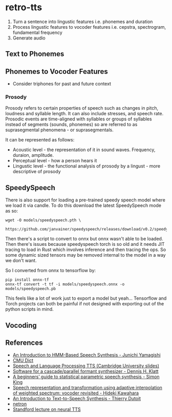 # retro-tts

1. Turn a sentence into lingustic features i.e. phonemes and duration
2. Process lingustic features to vocoder features i.e. cepstra, spectrogram, fundamental frequency
3. Generate audio

## Text to Phonemes

## Phonemes to Vocoder Features

* Consider triphones for past and future context

### Prosody

Prosody refers to certain properties of speech such as changes in pitch,
loudness and syllable length. It can also include stresses, and speech rate.
Prosodic events are time-aligned with syllables or groups of syllables instead
of segments (sounds, phonemes) so are referred to as suprasegmental phenomena -
or suprasegmentals.

It can be represented as follows:

* Acoustic level - the representation of it in sound waves. Frequency, duraion, amplitude.
* Perceptual level - how a person hears it 
* Lingustic level - the functional analysis of prosody by a lingust - more descriptive of prosody

## SpeedySpeech

There is also support for loading a pre-trained speedy speech model where we load it via candle. To
do this download the latest SpeedySpeech mode as so:

```
wget -O models/speedyspeech.pth \
    https://github.com/janvainer/speedyspeech/releases/download/v0.2/speedyspeech.pth 
```

Then there's a script to convert to onnx but onnx wasn't able to be loaded. Then there's issues because
speedyspeech torch is so old and it needs JIT tracing to load in Rust which involves inference and
then tracing the ops. So some dynamic sized tensors may be removed internal to the model in a way we
don't want.

So I converted from onnx to tensorflow by:

```
pip install onnx-tf
onnx-tf convert -t tf -i models/speedyspeech.onnx -o models/speedyspeech.pb
```

This feels like a lot of work just to export a model but yeah... Tensorflow and Torch projects can
both be painful if not designed with exporting out of the python scripts in mind.

## Vocoding

## References

* [An Introduction to HMM-Based Speech Synthesis - Junichi Yamagishi](https://wiki.inf.ed.ac.uk/pub/CSTR/TrajectoryModelling/HTS-Introduction.pdf)
* [CMU Dict](http://www.speech.cs.cmu.edu/cgi-bin/cmudict)
* [Speech and Language Processing TTS (Cambridge University slides)](https://mi.eng.cam.ac.uk/~pcw/local/4F11/4F11_2014_lect14.pdf)
* [Software for a cascade/parallel formant synthesizer - Dennis H. Klatt](https://www.fon.hum.uva.nl/david/ma_ssp/doc/Klatt-1980-JAS000971.pdf)
* [A beginners’ guide to statistical parametric speech synthesis - Simon King](https://www.cs.brandeis.edu/~cs136a/CS136a_docs/king_hmm_tutorial.pdf)
* [Speech representation and transformation using adaptive interpolation of weighted spectrum: vocoder revisited - Hideki Kawahara](https://www2.spsc.tugraz.at/people/franklyn/ICASSP97/pdf/scan/ic971303.pdf)
* [An Introduction to Text-to-Speech Synthesis - Thierry Dutoit](https://books.google.co.uk/books?id=sihrCQAAQBAJ)
* [netron](https://netron.app/)
* [Standford lecture on neural TTS](https://web.stanford.edu/class/cs224s/lectures/224s.22.lec16.pdf)
